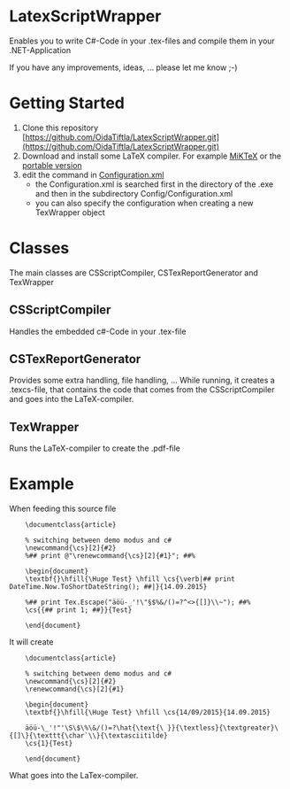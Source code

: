 # LatexScriptWrapper
Enables you to write C#-Code in your .tex-files and compile them in your .NET-Application

If you have any improvements, ideas, ... please let me know ;-)

# Getting Started
1. Clone this repository [https://github.com/OidaTiftla/LatexScriptWrapper.git](https://github.com/OidaTiftla/LatexScriptWrapper.git)
2. Download and install some LaTeX compiler. For example [MiKTeX](http://miktex.org/download) or the [portable version](http://miktex.org/portable)
3. edit the command in [Configuration.xml](https://github.com/OidaTiftla/LatexScriptWrapper.git/TexWrapper/Config/Configuration.xml)
    - the Configuration.xml is searched first in the directory of the .exe and then in the subdirectory Config/Configuration.xml
    - you can also specify the configuration when creating a new TexWrapper object

# Classes
The main classes are CSScriptCompiler, CSTexReportGenerator and TexWrapper
## CSScriptCompiler
Handles the embedded c#-Code in your .tex-file
## CSTexReportGenerator
Provides some extra handling, file handling, ...
While running, it creates a .texcs-file, that contains the code that comes from the CSScriptCompiler and goes into the LaTeX-compiler.
## TexWrapper
Runs the LaTeX-compiler to create the .pdf-file

# Example
When feeding this source file

		\documentclass{article}

		% switching between demo modus and c#
		\newcommand{\cs}[2]{#2}
		%## print @"\renewcommand{\cs}[2]{#1}"; ##%

		\begin{document}
		\textbf{}\hfill{\Huge Test} \hfill \cs{\verb|## print DateTime.Now.ToShortDateString(); ##|}{14.09.2015}

		%## print Tex.Escape("äöü-_'!\"§$%&/()=?^<>{[]}\\~"); ##%
		\cs{{## print 1; ##}}{Test}

		\end{document}

It will create

		\documentclass{article}

		% switching between demo modus and c#
		\newcommand{\cs}[2]{#2}
		\renewcommand{\cs}[2]{#1}

		\begin{document}
		\textbf{}\hfill{\Huge Test} \hfill \cs{14/09/2015}{14.09.2015}

		äöü-\_'!"'\S\$\%\&/()=?\hat{\text{\ }}{\textless}{\textgreater}\{[]\}{\texttt{\char`\\}{\textasciitilde}
		\cs{1}{Test}

		\end{document}

What goes into the LaTex-compiler.
